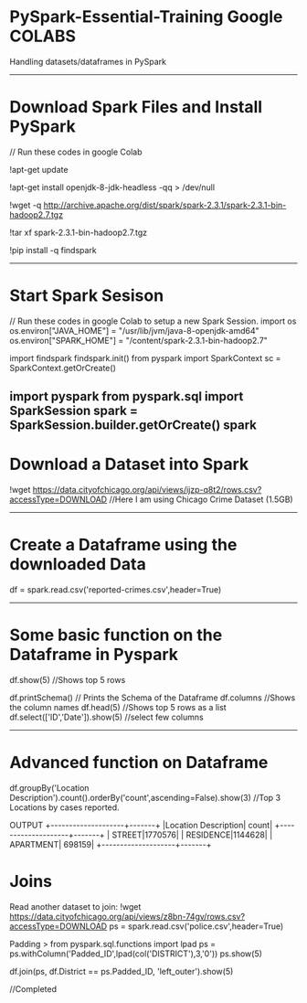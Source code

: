 # PySpark-Essential-Training Google COLABS
Handling datasets/dataframes in PySpark

----------------------------------------------------
# Download Spark Files and Install PySpark 
// Run these codes in google Colab

!apt-get update

!apt-get install openjdk-8-jdk-headless -qq > /dev/null

!wget -q http://archive.apache.org/dist/spark/spark-2.3.1/spark-2.3.1-bin-hadoop2.7.tgz

!tar xf spark-2.3.1-bin-hadoop2.7.tgz

!pip install -q findspark

---------------------------------------------------
# Start Spark Sesison
// Run these codes in google Colab to setup a new Spark Session.
import os
os.environ["JAVA_HOME"] = "/usr/lib/jvm/java-8-openjdk-amd64"
os.environ["SPARK_HOME"] = "/content/spark-2.3.1-bin-hadoop2.7"

import findspark
findspark.init()
from pyspark import SparkContext
sc = SparkContext.getOrCreate()

import pyspark
from pyspark.sql import SparkSession
spark = SparkSession.builder.getOrCreate() 
spark
--------------------------------------------------
# Download a Dataset into Spark

!wget https://data.cityofchicago.org/api/views/ijzp-q8t2/rows.csv?accessType=DOWNLOAD
//Here I am using Chicago Crime Dataset (1.5GB)

--------------------------------------------------
# Create a Dataframe using the downloaded Data

df = spark.read.csv('reported-crimes.csv',header=True)

---------------------------------------------------
# Some basic function on the Dataframe in Pyspark

df.show(5) //Shows top 5 rows

df.printSchema() // Prints the Schema of the Dataframe
df.columns //Shows the column names
df.head(5) //Shows top 5 rows as a list
df.select(['ID','Date']).show(5) //select few columns

----------------------------------------------------
# Advanced function on Dataframe

df.groupBy('Location Description').count().orderBy('count',ascending=False).show(3) //Top 3 Locations by cases reported.

OUTPUT 
+--------------------+-------+
|Location Description|  count|
+--------------------+-------+
|              STREET|1770576|
|           RESIDENCE|1144628|
|           APARTMENT| 698159|
+--------------------+-------+

# Joins

Read another dataset to join:
!wget https://data.cityofchicago.org/api/views/z8bn-74gv/rows.csv?accessType=DOWNLOAD
ps = spark.read.csv('police.csv',header=True)

Padding >
from pyspark.sql.functions import lpad
ps = ps.withColumn('Padded_ID',lpad(col('DISTRICT'),3,'0'))
ps.show(5)

df.join(ps, df.District == ps.Padded_ID, 'left_outer').show(5)

//Completed
